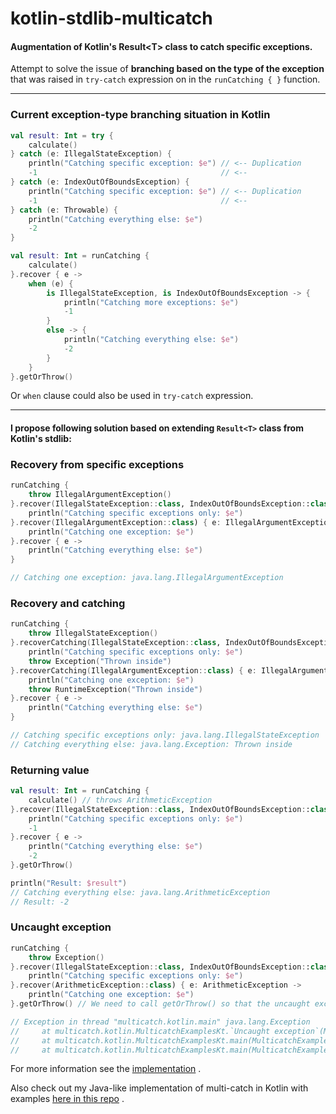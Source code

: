 # kotlin-stdlib-multicatch

#### Augmentation of Kotlin's Result&lt;T> class to catch specific exceptions.

Attempt to solve the issue of **branching based on the type of the exception**
that was raised in `try-catch` expression on in the `runCatching { }` function.

---

### Current exception-type branching situation in Kotlin

```kotlin
val result: Int = try {
    calculate()
} catch (e: IllegalStateException) {
    println("Catching specific exception: $e") // <-- Duplication
    -1                                         // <--
} catch (e: IndexOutOfBoundsException) {
    println("Catching specific exception: $e") // <-- Duplication
    -1                                         // <--
} catch (e: Throwable) {
    println("Catching everything else: $e")
    -2
}
```

```kotlin
val result: Int = runCatching {
    calculate()
}.recover { e ->
    when (e) {
        is IllegalStateException, is IndexOutOfBoundsException -> {
            println("Catching more exceptions: $e")
            -1
        }
        else -> {
            println("Catching everything else: $e")
            -2
        }
    }
}.getOrThrow()
```

Or `when` clause could also be used in `try-catch` expression.

---

#### I propose following solution based on extending `Result<T>` class from Kotlin's stdlib:

### Recovery from specific exceptions

```kotlin
runCatching {
    throw IllegalArgumentException()
}.recover(IllegalStateException::class, IndexOutOfBoundsException::class) { e ->
    println("Catching specific exceptions only: $e")
}.recover(IllegalArgumentException::class) { e: IllegalArgumentException ->
    println("Catching one exception: $e")
}.recover { e ->
    println("Catching everything else: $e")
}

// Catching one exception: java.lang.IllegalArgumentException
```

### Recovery and catching

```kotlin
runCatching {
    throw IllegalStateException()
}.recoverCatching(IllegalStateException::class, IndexOutOfBoundsException::class) { e ->
    println("Catching specific exceptions only: $e")
    throw Exception("Thrown inside")
}.recoverCatching(IllegalArgumentException::class) { e: IllegalArgumentException ->
    println("Catching one exception: $e")
    throw RuntimeException("Thrown inside")
}.recover { e ->
    println("Catching everything else: $e")
}

// Catching specific exceptions only: java.lang.IllegalStateException
// Catching everything else: java.lang.Exception: Thrown inside
```

### Returning value

```kotlin
val result: Int = runCatching {
    calculate() // throws ArithmeticException
}.recover(IllegalStateException::class, IndexOutOfBoundsException::class) { e ->
    println("Catching specific exceptions only: $e")
    -1
}.recover { e ->
    println("Catching everything else: $e")
    -2
}.getOrThrow()

println("Result: $result")
// Catching everything else: java.lang.ArithmeticException
// Result: -2
```

### Uncaught exception

```kotlin
runCatching {
    throw Exception()
}.recover(IllegalStateException::class, IndexOutOfBoundsException::class) { e ->
    println("Catching specific exceptions only: $e")
}.recover(ArithmeticException::class) { e: ArithmeticException ->
    println("Catching one exception: $e")
}.getOrThrow() // We need to call getOrThrow() so that the uncaught exception is thrown.

// Exception in thread "multicatch.kotlin.main" java.lang.Exception
//     at multicatch.kotlin.MulticatchExamplesKt.`Uncaught exception`(MulticatchExamples.kt:..)
//     at multicatch.kotlin.MulticatchExamplesKt.main(MulticatchExamples.kt:..)
//     at multicatch.kotlin.MulticatchExamplesKt.main(MulticatchExamples.kt)
```

For more information see the
[implementation](https://github.com/emanuelzaymus/kotlin-stdlib-multicatch/blob/main/src/main/kotlin/multicatch/kotlin/result-multicatch.kt)
.

Also check out my Java-like implementation of multi-catch in Kotlin with examples
[here in this repo](https://github.com/emanuelzaymus/kotlin-stdlib-multicatch/tree/main/src/main/kotlin/multicatch/javalike)
.
